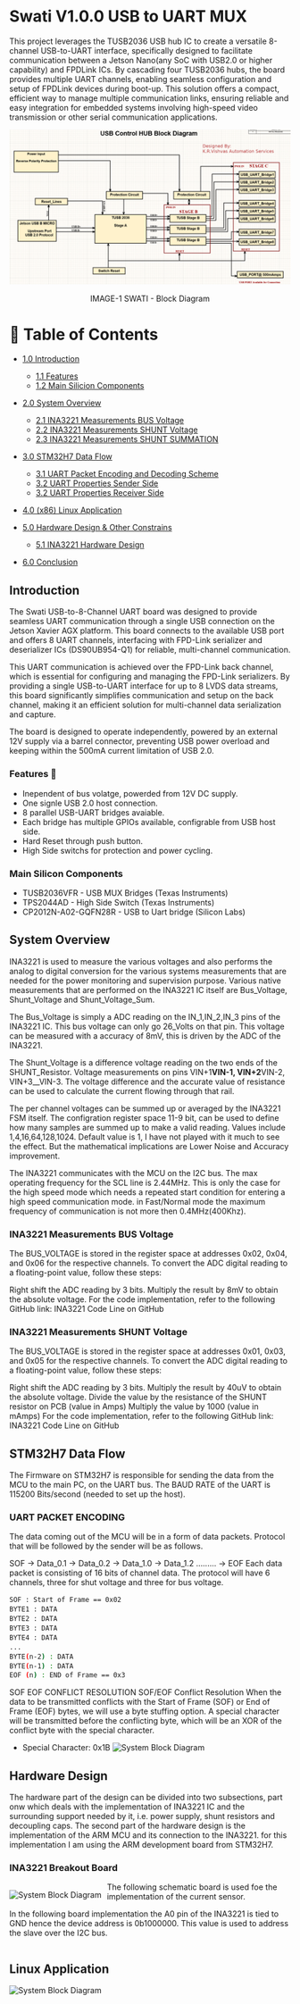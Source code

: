 # Swati V1.0.0 USB to UART MUX

This project leverages the TUSB2036 USB hub IC to create a versatile 8-channel USB-to-UART interface, specifically designed to facilitate communication between a Jetson Nano(any SoC with USB2.0 or higher capability) and FPDLink ICs. By cascading four TUSB2036 hubs, the board provides multiple UART channels, enabling seamless configuration and setup of FPDLink devices during boot-up. This solution offers a compact, efficient way to manage multiple communication links, ensuring reliable and easy integration for embedded systems involving high-speed video transmission or other serial communication applications.

<!-- Block Diagram of the Power Monitor -->

![System Block Diagram](/vs_projects/Swati_UART2USB_HUB/assets/Swati_BD.png)

<p><div align="center"> IMAGE-1 SWATI - Block Diagram </div> </p>

<!-- Table of Contents -->

# :notebook_with_decorative_cover: Table of Contents

- [1.0 Introduction](#introduction)

  - [1.1 Features](#features)
  - [1.2 Main Silicion Components](#main-silicon-components)

- [2.0 System Overview](#system-overview)

  - [2.1 INA3221 Measurements BUS Voltage](#ina3221-measurements-bus-voltage)
  - [2.2 INA3221 Measurements SHUNT Voltage](#ina3221-measurements-shunt-voltage)
  - [2.3 INA3221 Measurements SHUNT SUMMATION](#ina3221-measuremetns-shunt-summation)

- [3.0 STM32H7 Data Flow](#stm32h7-data-flow)

  - [3.1 UART Packet Encoding and Decoding Scheme](#uart-packet-encoding)
  - [3.2 UART Properties Sender Side](#)
  - [3.2 UART Properties Receiver Side](#)

- [4.0 (x86) Linux Application](#linux-application)
- [5.0 Hardware Design & Other Constrains](#hardware-design)
  - [5.1 INA3221 Hardware Design](#ina3221-breakout-board)
- [6.0 Conclusion](#firmware)

<!-- Introduction -->

## Introduction

<p><div align="left">
The Swati USB-to-8-Channel UART board was designed to provide seamless UART communication through a single USB connection on the Jetson Xavier AGX platform. This board connects to the available USB port and offers 8 UART channels, interfacing with FPD-Link serializer and deserializer ICs (DS90UB954-Q1) for reliable, multi-channel communication.

This UART communication is achieved over the FPD-Link back channel, which is essential for configuring and managing the FPD-Link serializers. By providing a single USB-to-UART interface for up to 8 LVDS data streams, this board significantly simplifies communication and setup on the back channel, making it an efficient solution for multi-channel data serialization and capture.

The board is designed to operate independently, powered by an external 12V supply via a barrel connector, preventing USB power overload and keeping within the 500mA current limitation of USB 2.0.

</p></div>

### Features :maple_leaf:

- Inependent of bus volatge, powerded from 12V DC supply.
- One signle USB 2.0 host connection.
- 8 parallel USB-UART bridges avaiable.
- Each bridge has multiple GPIOs available, configrable from USB host side.
- Hard Reset through push button.
- High Side switchs for protection and power cycling.

### Main Silicon Components

- TUSB2036VFR - USB MUX Bridges (Texas Instruments)
- TPS2044AD - High Side Switch (Texas Instruments)
- CP2012N-A02-GQFN28R - USB to Uart bridge (Silicon Labs)

## System Overview

INA3221 is used to measure the various voltages and also performs the analog to digital conversion for the various systems measurements that are needed for the power monitoring and supervision purpose. Various native measurements that are performed on the INA3221 IC itself are Bus_Voltage, Shunt_Voltage and Shunt_Voltage_Sum.

The Bus_Voltage is simply a ADC reading on the IN_1,IN_2,IN_3 pins of the INA3221 IC. This bus voltage can only go 26_Volts on that pin. This voltage can be measured with a accuracy of 8mV, this is driven by the ADC of the INA3221.

The Shunt_Voltage is a difference voltage reading on the two ends of the SHUNT_Resistor. Voltage measurements on pins VIN+1**VIN-1, VIN+2**VIN-2, VIN+3\_\_VIN-3. The voltage difference and the accurate value of resistance can be used to calculate the current flowing through that rail.

The per channel voltages can be summed up or averaged by the INA3221 FSM itself. The configration register space 11-9 bit, can be used to define how many samples are summed up to make a valid reading. Values include 1,4,16,64,128,1024. Default value is 1, I have not played with it much to see the effect. But the mathematical implications are Lower Noise and Accuracy improvement.

The INA3221 communicates with the MCU on the I2C bus. The max operating frequency for the SCL line is 2.44MHz. This is only the case for the high speed mode which needs a repeated start condition for entering a high speed communication mode. in Fast/Normal mode the maximum frequency of communication is not more then 0.4MHz(400Khz).

### INA3221 Measurements BUS Voltage

The BUS_VOLTAGE is stored in the register space at addresses 0x02, 0x04, and 0x06 for the respective channels. To convert the ADC digital reading to a floating-point value, follow these steps:

Right shift the ADC reading by 3 bits.
Multiply the result by 8mV to obtain the absolute voltage.
For the code implementation, refer to the following GitHub link: INA3221 Code Line on GitHub

### INA3221 Measurements SHUNT Voltage

The BUS_VOLTAGE is stored in the register space at addresses 0x01, 0x03, and 0x05 for the respective channels. To convert the ADC digital reading to a floating-point value, follow these steps:

Right shift the ADC reading by 3 bits.
Multiply the result by 40uV to obtain the absolute voltage.
Divide the value by the resistance of the SHUNT resistor on PCB (value in Amps)
Multiply the value by 1000 (value in mAmps)
For the code implementation, refer to the following GitHub link: INA3221 Code Line on GitHub

## STM32H7 Data Flow

The Firmware on STM32H7 is responsible for sending the data from the MCU to the main PC, on the UART bus. The BAUD RATE of the UART is 115200 Bits/second (needed to set up the host).

### UART PACKET ENCODING

The data coming out of the MCU will be in a form of data packets. Protocol that will be followed by the sender will be as follows.

SOF -> Data_0.1 -> Data_0.2 -> Data_1.0 -> Data_1.2 ......... -> EOF Each data packet is consisting of 16 bits of channel data. The protocol will have 6 channels, three for shut voltage and three for bus voltage.

```bash
SOF : Start of Frame == 0x02
BYTE1 : DATA
BYTE2 : DATA
BYTE3 : DATA
BYTE4 : DATA
...
BYTE(n-2) : DATA
BYTE(n-1) : DATA
EOF (n) : END of Frame == 0x3

```

SOF EOF CONFLICT RESOLUTION
SOF/EOF Conflict Resolution When the data to be transmitted conflicts with the Start of Frame (SOF) or End of Frame (EOF) bytes, we will use a byte stuffing option. A special character will be transmitted before the conflicting byte, which will be an XOR of the conflict byte with the special character.

- Special Character: 0x1B
  <!-- Block Diagram of the Encoding Data Protocol -->
  ![System Block Diagram](UART_DATAPACKET.png)

## Hardware Design

The hardware part of the design can be divided into two subsections, part onw which deals with the implementation of INA3221 IC and the surrounding support needed by it, i.e. power supply, shunt resistors and decoupling caps. The second part of the hardware design is the implementation of the ARM MCU and its connection to the INA3221. for this implementation I am using the ARM development board from STM32H7.

### INA3221 Breakout Board

<p style="float: left; margin-right: 10px;">
    <img src="Schematic_Snippet.png" alt="System Block Diagram" width="200" />
</p>

The following schematic board is used foe the implementation of the current sensor.

In the following board implementation the A0 pin of the INA3221 is tied to GND hence the device address is 0b1000000. This value is used to address the slave over the I2C bus.

<div style="clear: both;"></div>

## Linux Application

<!--Power Monitor Breakout Board Schematic Snippet -->

![System Block Diagram](DATA_PACKETS_UART.png)

